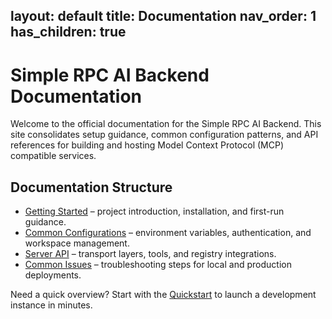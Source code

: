 layout: default
title: Documentation
nav_order: 1
has_children: true
---

# Simple RPC AI Backend Documentation

Welcome to the official documentation for the Simple RPC AI Backend. This site consolidates setup guidance, common configuration patterns, and API references for building and hosting Model Context Protocol (MCP) compatible services.

## Documentation Structure

- [Getting Started](getting-started/index.md) – project introduction, installation, and first-run guidance.
- [Common Configurations](common-configurations/index.md) – environment variables, authentication, and workspace management.
- [Server API](server-api/index.md) – transport layers, tools, and registry integrations.
- [Common Issues](common-issues/index.md) – troubleshooting steps for local and production deployments.

Need a quick overview? Start with the [Quickstart](getting-started/quickstart.md) to launch a development instance in minutes.
